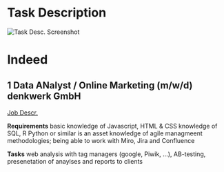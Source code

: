# Task Description
![Task Desc. Screenshot](https://github.com/AyranTitan/Find_your_dream_job_exercise/assets/140397291/1908ef11-e747-448c-a78b-8fc374cc8696)

# Indeed
## 1 Data ANalyst / Online Marketing (m/w/d) denkwerk GmbH
[Job Descr.](https://de.indeed.com/Jobs?q=Data+Analyst&l=K%C3%B6ln&rbl=K%C3%B6ln&jlid=0ce4fc92ecdb2f30&vjk=4da4486b817a3828&advn=3691729856677149)

**Requirements**
basic knowledge of Javascript, HTML & CSS
knowledge of SQL, R Python or similar is an asset
knowledge of agile managmeent methodologies; being able to work with Miro, Jira and Confluence

**Tasks**
web analysis with tag managers (google, Piwik, ...), AB-testing, presenetation of anaylses and reports to clients
